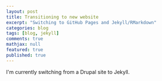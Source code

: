```yaml
---
layout: post
title: Transitioning to new website
excerpt: "Switching to GitHub Pages and Jekyll/RMarkdown"
categories: blog
tags: [blog, jekyll]
comments: true
mathjax: null
featured: true
published: true
---
```


I'm currently switching from a Drupal site to Jekyll.  
